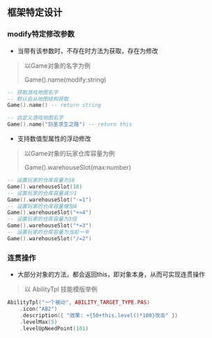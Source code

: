 ## 框架特定设计

### modify特定修改参数

* 当带有该参数时，不存在时方法为获取，存在为修改

> 以Game对象的名字为例
>
> Game().name(modify:string)

```lua
-- 获取游戏地图名字
-- 默认会从地图结构获取
Game().name() -- return string

-- 自定义游戏地图名字
Game().name("剑圣求生之路") -- return this

```

* 支持数值型属性的浮动修改

> 以Game对象的玩家仓库容量为例
>
> Game().warehouseSlot(max:number)

```lua
-- 设置玩家的仓库容量为18
Game().warehouseSlot(18)
-- 设置玩家的仓库容量减少1
Game().warehouseSlot("-=1")
-- 设置玩家的仓库容量增加4
Game().warehouseSlot("+=4")
-- 设置玩家的仓库容量为3倍
Game().warehouseSlot("*=3")
-- 设置玩家的仓库容量为当前一半
Game().warehouseSlot("/=2")
```

### 连贯操作

* 大部分对象的方法，都会返回this，即对象本身，从而可实现连贯操作

> 以 AbilityTpl 技能模版举例

```lua
AbilityTpl("一个被动", ABILITY_TARGET_TYPE.PAS)
    .icon("AB2")
    .description({ "效果: +{50+this.level()*100}攻击" })
    .levelMax(5)
    .levelUpNeedPoint(101)
```
